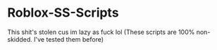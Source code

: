 # Roblox-SS-Scripts
This shit's stolen cus im lazy as fuck lol
(These scripts are 100% non-skidded. I've tested them before)
